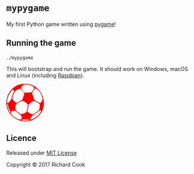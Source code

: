 # `mypygame`

My first Python game written using [pygame][pygame]!

## Running the game

```
./mypygame
```

This will bootstrap and run the game. It should work on Windows, macOS and Linux (including [Raspbian][raspbian]).

![Alt text](ball.png?raw=true "Ball screenshot")

## Licence

Released under [MIT License][licence]

Copyright &copy; 2017 Richard Cook

[licence]: LICENSE
[pygame]: https://www.pygame.org/
[raspbian]: https://www.raspbian.org/
